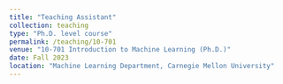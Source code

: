 ```yaml
---
title: "Teaching Assistant"
collection: teaching
type: "Ph.D. level course"
permalink: /teaching/10-701
venue: "10-701 Introduction to Machine Learning (Ph.D.)"
date: Fall 2023
location: "Machine Learning Department, Carnegie Mellon University"
---
```


